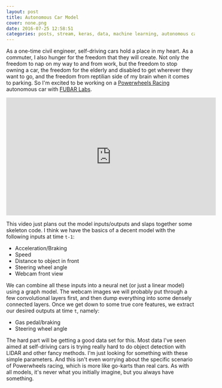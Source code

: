 ```yaml
---
layout: post
title: Autonomous Car Model
cover: none.png
date: 2016-07-25 12:58:51 
categories: posts, stream, keras, data, machine learning, autonomous car
---
```


As a one-time civil engineer, self-driving cars hold a place in my heart.  As a commuter, I also hunger for the freedom that they will create.  Not only the freedom to nap on my way to and from work, but the freedom to stop owning a car, the freedom for the elderly and disabled to get wherever they want to go, and the freedom from reptilian side of my brain when it comes to parking.  So I'm excited to be working on a [Powerwheels Racing](http://www.powerracingseries.org/) autonomous car with [FUBAR Labs](fubarlabs.org).  

<iframe width="560" height="315" src="https://www.youtube.com/embed/meU1fXXIAOQ" frameborder="0"> </iframe>

This video just plans out the model inputs/outputs and slaps together some skeleton code.  I think we have the basics of a decent model with the following inputs at time `t-1`:

* Acceleration/Braking
* Speed
* Distance to object in front
* Steering wheel angle
* Webcam front view

We can combine all these inputs into a neural net (or just a linear model) using a graph model.  The webcam images we will probably put through a few convolutional layers first, and then dump everything into some densely connected layers.  Once we get down to some true core features, we extract our desired outputs at time `t`, namely:

* Gas pedal/braking
* Steering wheel angle

The hard part will be getting a good data set for this.  Most data I've seen aimed at self-driving cars is trying really hard to do object detection with LIDAR and other fancy methods.  I'm just looking for something with these simple parameters.  And this isn't even worrying about the specific scenario of Powerwheels racing, which is more like go-karts than real cars.  As with all models, it's never what you initially imagine, but you always have something.

